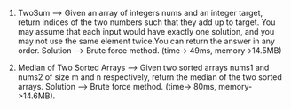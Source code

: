 1. TwoSum --> Given an array of integers nums and an integer target, return indices of the two numbers such that they add up to target.
              You may assume that each input would have exactly one solution, and you may not use the same element twice.You can return the answer in any order.
              Solution --> Brute force method. (time-> 49ms, memory->14.5MB)
              
2. Median of Two Sorted Arrays --> Given two sorted arrays nums1 and nums2 of size m and n respectively, return the median of the two sorted arrays.
                                   Solution --> Brute force method. (time-> 80ms, memory->14.6MB).
